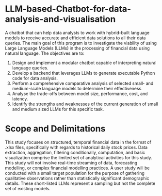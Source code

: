 # LLM-based-Chatbot-for-data-analysis-and-visualisation
A chatbot that can help data analysts to work with hybrid-built language models to receive  accurate and efficient data  solutions to all their data queries.
The main goal of this program is to investigate the viability of using Large Language Models (LLMs) in the processing of financial data using natural language.
The objectives are to:
1.	Design and implement a modular chatbot capable of interpreting natural language queries.
2.	Develop a backend that leverages LLMs to generate executable Python code for data analysis.
3.	Perform a comprehensive comparative analysis of selected small- and medium-scale language models to determine their effectiveness.
4.	Analyse the trade-offs between model size, performance, cost, and latency.
5.	Identify the strengths and weaknesses of the current generation of small and medium sized LLMs for this specific task.

# Scope and Delimitations
This study focuses on structured, temporal financial data in the format of .xlsx files, specifically with regards to historical daily stock prices. Data extraction, aggregation, filtering conditionally, computation, and basic visualization comprise the limited set of analytical activities for this study. This study will not involve real-time streaming of data, forecasting modelling, or complex financial modelling practices. A user study will be conducted with a small target population for the purpose of gathering qualitative observations rather than statistically significant demographic details. These short-listed LLMs represent a sampling but not the complete set of existing models.

